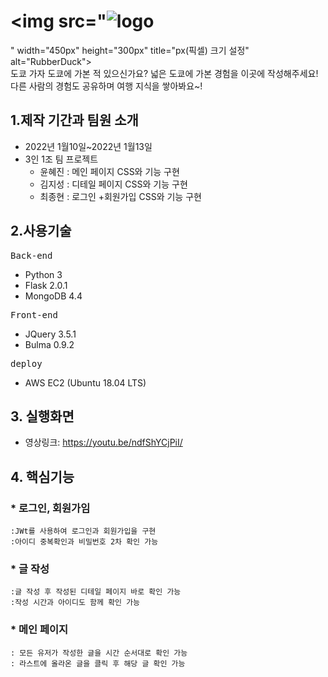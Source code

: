 # <img src="![logo](https://user-images.githubusercontent.com/94948873/149280137-4ad9e678-88a2-46bd-b0f5-cccb896133b5.png)
" width="450px" height="300px" title="px(픽셀) 크기 설정" alt="RubberDuck"></img><br/>도쿄 가자
도쿄에 가본 적 있으신가요? 넓은 도쿄에 가본 경험을 이곳에 작성해주세요! 
다른 사람의 경험도 공유하며 여행 지식을 쌓아봐요~!

## 1.제작 기간과 팀원 소개

* 2022년 1월10일~2022년 1월13일   
* 3인 1조 팀 프로젝트   
  * 윤혜진 : 메인 페이지 CSS와 기능 구현   
  * 김지성 : 디테일 페이지 CSS와 기능 구현   
  * 최종현 : 로그인 +회원가입 CSS와 기능 구현   
 
## 2.사용기술   
<pre>
Back-end
</pre>
* Python 3   
* Flask 2.0.1   
* MongoDB 4.4   
<pre>
Front-end
</pre>
* JQuery 3.5.1   
* Bulma 0.9.2   
<pre>
deploy
</pre>
* AWS EC2 (Ubuntu 18.04 LTS)   

## 3. 실행화면
* 영상링크: <https://youtu.be/ndfShYCjPiI/>

## 4. 핵심기능
### * 로그인, 회원가임
    :JWt를 사용하여 로그인과 회원가입을 구현
    :아이디 중복확인과 비밀번호 2차 확인 가능
### * 글 작성
    :글 작성 후 작성된 디테일 페이지 바로 확인 가능
    :작성 시간과 아이디도 함께 확인 가능
### * 메인 페이지
    : 모든 유저가 작성한 글을 시간 순서대로 확인 가능
    : 라스트에 올라온 글을 클릭 후 해당 글 확인 가능

